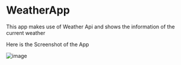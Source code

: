 # WeatherApp

This app makes use of Weather Api and shows the information of the current weather 

Here is the Screenshot of the App

![image](https://user-images.githubusercontent.com/35973080/37663157-a1b6f2d4-2c7e-11e8-8749-d10abc7c185c.png)
